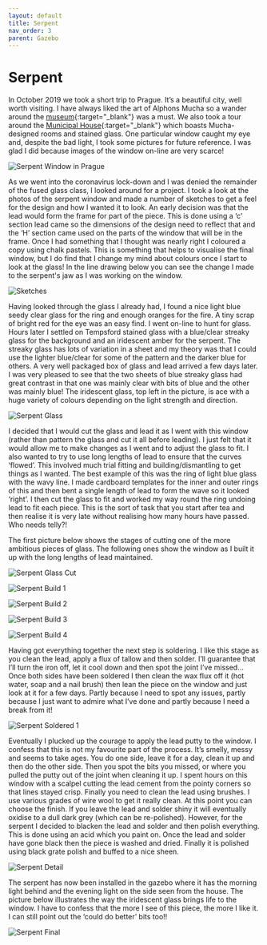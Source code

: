 ```yaml
---
layout: default
title: Serpent
nav_order: 3
parent: Gazebo
---
```


# Serpent

In October 2019 we took a short trip to Prague. It’s a beautiful city, well worth visiting. I have always liked the art of Alphons Mucha so a wander around the [museum](https://www.mucha.cz/en/){:target="_blank"} was a must. We also took a tour around the [Municipal House](https://www.obecnidum.cz/en/municipal-house/municipal-house-building/municipal-house-interior/){:target="_blank"} which boasts Mucha-designed rooms and stained glass. One particular window caught my eye and, despite the bad light, I took some pictures for future reference. I was glad I did because images of the window on-line are very scarce!

![Serpent Window in Prague](/images/serpentoriginal.jpg)

As we went into the coronavirus lock-down and I was denied the remainder of the fused glass class, I looked around for a project. I took a look at the photos of the serpent window and made a number of sketches to get a feel for the design and how I wanted it to look. An early decision was that the lead would form the frame for part of the piece. This is done using a ‘c’ section lead came so the dimensions of the design need to reflect that and the ‘H’ section came used on the parts of the window that will be in the frame. Once I had something that I thought was nearly right I coloured a copy using chalk pastels. This is something that helps to visualise the final window, but I do find that I change my mind about colours once I start to look at the glass! In the line drawing below you can see the change I made to the serpent's jaw as I was working on the window.

![Sketches](/images/serpentpattern.jpg)

Having looked through the glass I already had, I found a nice light blue seedy clear glass for the ring and enough oranges for the fire. A tiny scrap of bright red for the eye was an easy find. I went on-line to hunt for glass. Hours later I settled on Tempsford stained glass with a blue/clear streaky glass for the background and an iridescent amber for the serpent. The streaky glass has lots of variation in a sheet and my theory was that I could use the lighter blue/clear for some of the pattern and the darker blue for others. A very well packaged box of glass and lead arrived a few days later. I was very pleased to see that the two sheets of blue streaky glass had great contrast in that one was mainly clear with bits of blue and the other was mainly blue! The iridescent glass, top left in the picture, is ace with a huge variety of colours depending on the light strength and direction.

![Serpent Glass](/images/serpentglass.jpg)

I decided that I would cut the glass and lead it as I went with this window (rather than pattern the glass and cut it all before leading). I just felt that it would allow me to make changes as I went and to adjust the glass to fit. I also wanted to try to use long lengths of lead to ensure that the curves ‘flowed’. This involved much trial fitting and building/dismantling to get things as I wanted. The best example of this was the ring of light blue glass with the wavy line. I made cardboard templates for the inner and outer rings of this and then bent a single length of lead to form the wave so it looked ‘right’. I then cut the glass to fit and worked my way round the ring undoing lead to fit each piece. This is the sort of task that you start after tea and then realise it is very late without realising how many hours have passed. Who needs telly?!

The first picture below shows the stages of cutting one of the more ambitious pieces of glass. The following ones show the window as I built it up with the long lengths of lead maintained.

![Serpent Glass Cut](/images/serpentglasscut.jpg)

![Serpent Build 1](/images/serpentbuild1.jpg)

![Serpent Build 2](/images/serpentbuild2.jpg)

![Serpent Build 3](/images/serpentbuild3.jpg)

![Serpent Build 4](/images/serpentbuild4.jpg)

Having got everything together the next step is soldering. I like this stage as you clean the lead, apply a flux of tallow and then solder. I’ll guarantee that I’ll turn the iron off, let it cool down and then spot the joint I’ve missed… Once both sides have been soldered I then clean the wax flux off it (hot water, soap and a nail brush) then lean the piece on the window and just look at it for a few days. Partly because I need to spot any issues, partly because I just want to admire what I’ve done and partly because I need a break from it!

![Serpent Soldered 1](/images/serpentsoldered1.jpg)

Eventually I plucked up the courage to apply the lead putty to the window. I confess that this is not my favourite part of the process. It’s smelly, messy and seems to take ages. You do one side, leave it for a day, clean it up and then do the other side. Then you spot the bits you missed, or where you pulled the putty out of the joint when cleaning it up. I spent hours on this window with a scalpel cutting the lead cement from the pointy corners so that lines stayed crisp. Finally you need to clean the lead using brushes. I use various grades of wire wool to get it really clean. At this point you can choose the finish. If you leave the lead and solder shiny it will eventually oxidise to a dull dark grey (which can be re-polished). However, for the serpent I decided to blacken the lead and solder and then polish everything. This is done using an acid which you paint on. Once the lead and solder have gone black then the piece is washed and dried. Finally it is polished using black grate polish and buffed to a nice sheen.

![Serpent Detail](/images/serpentdetail.jpg)

The serpent has now been installed in the gazebo where it has the morning light behind and the evening light on the side seen from the house. The picture below illustrates the way the iridescent glass brings life to the window. I have to confess that the more I see of this piece, the more I like it. I can still point out the ‘could do better’ bits too!!

![Serpent Final](/images/serpentfinal.jpg)
